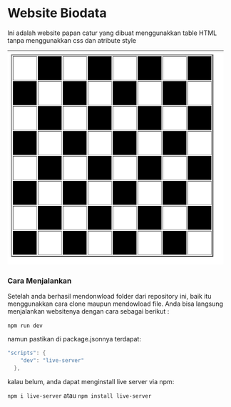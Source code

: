# Website Biodata 

Ini adalah website papan catur yang dibuat menggunakkan table HTML tanpa menggunakkan css dan atribute style

![image](/chessboard.jpg)

### Cara Menjalankan
Setelah anda berhasil mendonwload folder dari repository ini, baik itu menggunakkan cara clone maupun mendowload file. Anda bisa langsung menjalankan websitenya dengan cara sebagai berikut :

```npm run dev```

namun pastikan di package.jsonnya terdapat:

```powershell
"scripts": {
    "dev": "live-server"
  },
```

kalau belum, anda dapat menginstall live server via npm:

```npm i live-server```
atau
```npm install live-server```
